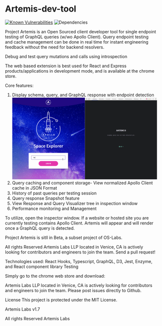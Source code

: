 # Artemis-dev-tool
[![Known Vulnerabilities](https://snyk.io/test/github/ArtemisLabsLLP/Artemis-dev-tool/badge.svg?targetFile=package.json)](https://snyk.io/test/github/ArtemisLabsLLP/Artemis-dev-tool?targetFile=package.json) ![Dependencies](https://david-dm.org/ArtemisLabsLLP/Artemis-dev-tool.svg)

Project Artemis is an Open Sourced client developer tool for single endpoint testing of GraphQL queries (w/wo Apollo Client). Query endpoint testing and cache management can be done in real time for instant engineering feedback without the need for backend resolvers.

Debug and test query mutations and calls using introspection

The web based extension is best used for React and Express products/applications in development mode, and is available at the chrome store.

Core features:

1. Display schema, query, and GraphQL response with endpoint detection
![observer demo](gifs/observer.gif)
2. Query caching and component storage- View normalized Apollo Client cache in JSON Format
3. History of past queries per testing session
4. Query response Snapshot feature
5. View Response and Query Visualizer tree in inspection window
6. Performance monitoring and Management

 To utilize, open the inspector window. If a website or hosted site you are currently testing contains Apollo Client. Artemis will appear and will render once a GraphQL query is detected.

Project Artemis is sitll in Beta, a subset project of OS-Labs.

All rights Reserved Artemis Labs LLP located in Venice, CA is actively looking for contributors and engineers to join the team. Send a pull request!

Technologies used: React Hooks, Typescript, GraphQL, D3,
Jest, Enzyme, and React component library Testing

Simply go to the chrome web store and download:

Artemis Labs LLP located in Venice, CA is actively looking for contributors and engineers to join the team. Please post issues directly to Github.

License This project is protected under the MIT License.

Artemis Labs v1.7

All rights Reserved Artemis Labs

